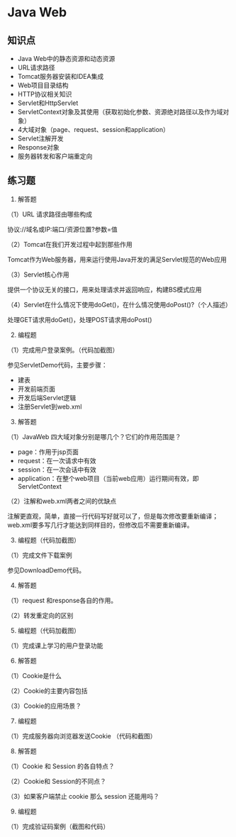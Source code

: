 # Java Web

## 知识点

* Java Web中的静态资源和动态资源
* URL请求路径
* Tomcat服务器安装和IDEA集成
* Web项目目录结构
* HTTP协议相关知识
* Servlet和HttpServlet
* ServletContext对象及其使用（获取初始化参数、资源绝对路径以及作为域对象）
* 4大域对象（page、request、session和application）
* Servlet注解开发
* Response对象
* 服务器转发和客户端重定向

## 练习题

1. 解答题

（1）URL 请求路径由哪些构成

协议://域名或IP:端口/资源位置?参数=值

（2）Tomcat在我们开发过程中起到那些作用

Tomcat作为Web服务器，用来运行使用Java开发的满足Servlet规范的Web应用

（3）Servlet核心作用

提供一个协议无关的接口，用来处理请求并返回响应，构建BS模式应用

（4）Servlet在什么情况下使用doGet()，在什么情况使用doPost()?（个人描述）

处理GET请求用doGet()，处理POST请求用doPost()

2. 编程题

（1）完成用户登录案例。（代码加截图）

参见ServletDemo代码，主要步骤：

* 建表
* 开发前端页面
* 开发后端Servlet逻辑
* 注册Servlet到web.xml

3. 解答题

 （1）JavaWeb 四⼤域对象分别是哪几个？它们的作用范围是？

* page：作用于jsp页面
* request：在一次请求中有效
* session：在一次会话中有效
* application：在整个web项目（当前web应用）运行期间有效，即ServletContext

 （2）注解和web.xml两者之间的优缺点

注解更直观，简单，直接一行代码写好就可以了，但是每次修改要重新编译；web.xml要多写几行才能达到同样目的，但修改后不需要重新编译。

3. 编程题（代码加截图）

（1）完成⽂件下载案例

参见DownloadDemo代码。

4. 解答题

（1）request 和response各自的作用。

（2）转发重定向的区别

 5. 编程题（代码加截图）

（1）完成课上学习的⽤户登录功能

6. 解答题

（1）Cookie是什么

（2）Cookie的主要内容包括

（3）Cookie的应⽤场景？

7. 编程题

（1）完成服务器向浏览器发送Cookie （代码和截图）

8. 解答题

（1）Cookie 和 Session 的各自特点？

（2）Cookie和 Session的不同点？

（3）如果客户端禁止 cookie 那么 session 还能用吗？

9. 编程题

（1）完成验证码案例（截图和代码）
